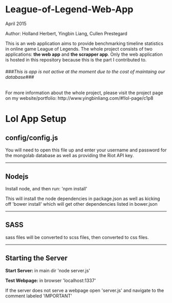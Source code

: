 # League-of-Legend-Web-App
<p>April 2015</p>
<p>Author: Holland Herbert, Yingbin Liang, Cullen Prestegard</p>
<p>This is an web application aims to provide benchmarking timeline statistics in online game League of Legends. The whole project consists of two applications: <b>the web app</b> and <b>the scrapper app</b>. Only the web application is hosted in this repository because this is the part I contributed to.</p>
<h6>###This is app is not active at the moment due to the cost of maintaing our database###</h6> 

<p>For more information about the whole project, please visit the project page on my website/portfolio: http://www.yingbinliang.com/#!lol-page/c1p8</p>


<h1>Lol App Setup</h1>
<h2>config/config.js</h2>
<p>You will need to open this file up and enter your username and password for the mongolab database as well as providing the Riot API key.<p>

<hr>

<h2> Nodejs </h2>
<p> Install node, and then run: 'npm install' </p>
<p> This will install the node dependencies in package.json
as well as kicking off 'bower install' which will get other dependencies listed in
bower.json </p>

<hr>

<h2> SASS </h2>
<p> sass files will be converted to scss files, then converted to css files. </p>

<hr>

<h2>Starting the Server</h2>
<p> <b> Start Server: </b> in main dir 'node server.js' </p>
<p> <b> Test Webpage: </b> in browser 'localhost:1337'
<p> If the server does not serve a webpage open 'server.js'
and navigate to the comment labeled 'IMPORTANT' </p>




